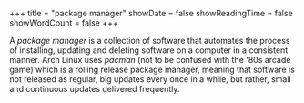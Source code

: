 +++
title = "package manager"
showDate = false
showReadingTime = false
showWordCount = false
+++

A _package manager_ is a collection of software that automates the process of installing, updating and deleting software on a computer in a consistent manner. Arch Linux uses _pacman_ (not to be confused with the '80s arcade game) which is a rolling release package manager, meaning that software is not released as regular, big updates every once in a while, but rather, small and continuous updates delivered frequently.